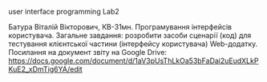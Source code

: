 user interface programming Lab2

Батура Віталій Вікторович, КВ-31мн. Програмування інтерфейсів користувача. Загальне завдання: розробити засоби сценарії (код) для тестування клієнтської частини (інтерфейсу користувача) Web-додатку. Посилання на документ звіту на Google Drive: https://docs.google.com/document/d/1aV3pUsThLkOa53bFaDai2uEudXLkPKuE2_xDmTig6YA/edit